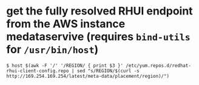# get the fully resolved RHUI endpoint from the AWS instance medataservive (requires `bind-utils` for `/usr/bin/host`)

`$ host $(awk -F '/' '/REGION/ { print $3 }' /etc/yum.repos.d/redhat-rhui-client-config.repo | sed "s/REGION/$(curl -s http://169.254.169.254/latest/meta-data/placement/region)/")`
